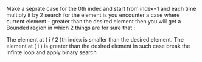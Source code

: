 Make a seprate case for the 0th index and start from index=1 and each time multiply it by 2 search for the element is you encounter a case where current element - greater than the desired element then you will get a Bounded region in which 2 things are for sure that :

The element at ( i / 2 )th index is smaller than the desired element.
The element at ( i ) is greater than the desired element
In such case break the infinte loop and apply binary search 



